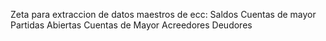 Zeta para extraccion de datos maestros de ecc:
  Saldos Cuentas de mayor
  Partidas Abiertas Cuentas de Mayor
  Acreedores
  Deudores
  
  
